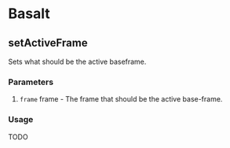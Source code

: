 # Basalt

## setActiveFrame

Sets what should be the active baseframe.

### Parameters

1. `frame` frame - The frame that should be the active base-frame.

### Usage

TODO